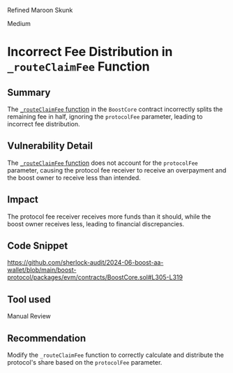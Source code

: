 Refined Maroon Skunk

Medium

# Incorrect Fee Distribution in `_routeClaimFee` Function


## Summary

The [`_routeClaimFee` function](https://github.com/sherlock-audit/2024-06-boost-aa-wallet/blob/main/boost-protocol/packages/evm/contracts/BoostCore.sol#L305-L319) in the `BoostCore` contract incorrectly splits the remaining fee in half, ignoring the `protocolFee` parameter, leading to incorrect fee distribution.

## Vulnerability Detail

The [`_routeClaimFee` function](https://github.com/sherlock-audit/2024-06-boost-aa-wallet/blob/main/boost-protocol/packages/evm/contracts/BoostCore.sol#L305-L319) does not account for the `protocolFee` parameter, causing the protocol fee receiver to receive an overpayment and the boost owner to receive less than intended.

## Impact

The protocol fee receiver receives more funds than it should, while the boost owner receives less, leading to financial discrepancies.

## Code Snippet

https://github.com/sherlock-audit/2024-06-boost-aa-wallet/blob/main/boost-protocol/packages/evm/contracts/BoostCore.sol#L305-L319

## Tool used

Manual Review

## Recommendation

Modify the `_routeClaimFee` function to correctly calculate and distribute the protocol's share based on the `protocolFee` parameter.